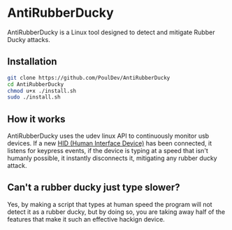 # AntiRubberDucky
AntiRubberDucky is a Linux tool designed to detect and mitigate Rubber Ducky attacks.

## Installation
```bash
git clone https://github.com/PoulDev/AntiRubberDucky
cd AntiRubberDucky
chmod u+x ./install.sh
sudo ./install.sh
```

## How it works
AntiRubberDucky uses the udev linux API to continuously monitor usb devices.
If a new [HID (Human Interface Device)](https://en.wikipedia.org/wiki/Human_interface_device) has been connected, it listens for keypress events, if the device is typing at a speed that isn't humanly possible, it instantly disconnects it, mitigating any rubber ducky attack.

## Can't a rubber ducky just type slower?
Yes, by making a script that types at human speed the program will not detect it as a rubber ducky, but by doing so, you are taking away half of the features that make it such an effective hackign device.
